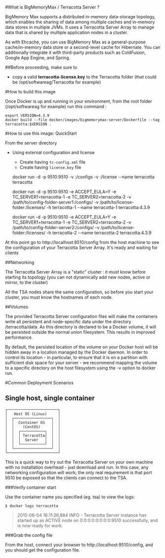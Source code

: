 #What is BigMemoryMax / Terracotta Server ?

BigMemory Max supports a distributed in-memory data-storage topology, which enables the sharing of data among multiple 
caches and in-memory data stores in multiple JVMs. It uses a Terracotta Server Array to manage data that is shared by 
multiple application nodes in a cluster.

As with Ehcache, you can use BigMemory Max as a general-purpose cache/in-memory data store or a second-level cache for 
Hibernate. You can additionally integrate it with third-party products such as ColdFusion, Google App Engine, and Spring.

##Before proceeding, make sure to

* copy a valid __terracotta-license.key__ to the Terracotta folder (that could be /opt/softwareag/Terracotta for example)


#How to build this image

Once Docker is up and running in your environment, from the root folder (/opt/softwareag for example) run this command :

    export VERSION=4.3.9
    docker build --file docker/images/bigmemorymax-server/Dockerfile --tag terracotta:$VERSION .

#How to use this image: QuickStart

From the server directory

- Using external configuration and license
    - Create <config-directory> having `tc-config.xml` file
    - Create <license-directory> having `license.key` file

  docker run -d -p 9510:9510 -v <config-directory>:/configs -v <license-directory>:/license --name terracotta terracotta

  docker run -d -p 9510:9510 -e ACCEPT_EULA=Y -e TC_SERVER1=terracotta-1 -e TC_SERVER2=terracotta-2 
              -v /path/to/config-folder-server1:/configs/ 
              -v /path/to/license-folder:/licenses/ 
              -h terracotta-1 
              --name terracotta-1 terracotta:4.3.9

  docker run -d -p 9510:9510 -e ACCEPT_EULA=Y -e TC_SERVER1=terracotta-1 -e TC_SERVER2=terracotta-2
              -v /path/to/config-folder-server2:/configs/
              -v /path/to/license-folder:/licenses/
              -h terracotta-2
              --name terracotta-2 terracotta:4.3.9


At this point go to http://localhost:9510/config from the host machine to see the configuration of your Terracotta Server Array.
It's ready and waiting for clients

##Networking

The Terracotta Server Array is a "static" cluster : it must know before starting its topology (you can not dynamically add new nodes, active or mirror, to the cluster)

All the TSA nodes share the same configuration, so before you start your cluster, you must know the hostnames of each node.

##Volumes

The provided Terracotta Server configuration files will make the containers write all persistent and node-specific data 
under the directory /terracotta/data. As this directory is declared to be a Docker volume, it will be persisted outside 
the normal union filesystem. This results in improved performance.

By default, the persisted location of the volume on your Docker host will be hidden away in a location managed by the 
Docker daemon. In order to control its location - in particular, to ensure that it is on a partition with sufficient 
disk space for your server - we recommend mapping the volume to a specific directory on the host filesystem using 
the -v option to docker run.

#Common Deployment Scenarios
## Single host, single container

    ┌───────────────────────┐
    │   Host OS (Linux)     │
    │  ┌─────────────────┐  │
    │  │  Container OS   │  │
    │  │    (CentOS)     │  │
    │  │  ┌───────────┐  │  │
    │  │  │ Terracotta│  │  │
    │  │  │  Server   │  │  │
    │  │  └───────────┘  │  │
    │  └─────────────────┘  │
    └───────────────────────┘

This is a quick way to try out the Terracotta Server on your own machine with no installation overhead - just download and run. In this case, any networking configuration will work; the only real requirement is that port 9510 be exposed so that the clients can connect to the TSA.

###Verify container start

Use the container name you specified (eg. tsa) to view the logs:

    $ docker logs terracotta

> 2015-06-04 16:11:26,884 INFO - Terracotta Server instance has started up as ACTIVE node on 0:0:0:0:0:0:0:0:9510 successfully, and is now ready for work.

###Grab the config file

From the host, connect your browser to http://localhost:9510/config, and you should get the configuration file.
